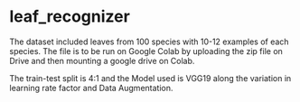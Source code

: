 # leaf_recognizer

The dataset included leaves from 100 species with 10-12 examples of each species.
The file is to be run on Google Colab by uploading the zip file on Drive and then mounting a google drive on Colab.

The train-test split is 4:1 and the Model used is VGG19 along the variation in learning rate factor and Data Augmentation.
